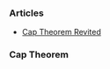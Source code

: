 ### Articles
* [Cap Theorem Revited](http://robertgreiner.com/2014/08/cap-theorem-revisited/)
### Cap Theorem
